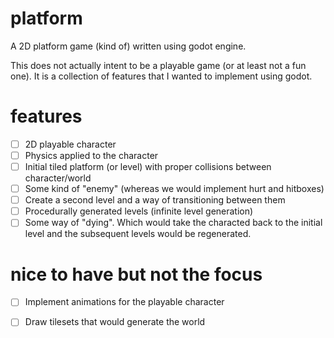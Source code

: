# platform
A 2D platform game (kind of) written using godot engine.

This does not actually intent to be a playable game (or at least not a fun one). It is a collection of features that I wanted to implement using godot. 


# features
- [ ] 2D playable character
- [ ] Physics applied to the character
- [ ] Initial tiled platform (or level) with proper collisions between character/world
- [ ] Some kind of "enemy" (whereas we would implement hurt and hitboxes)
- [ ] Create a second level and a way of transitioning between them
- [ ] Procedurally generated levels (infinite level generation)
- [ ] Some way of "dying". Which would take the characted back to the initial level and the subsequent levels would be regenerated. 

# nice to have but not the focus
- [ ] Implement animations for the playable character
- [ ] Draw tilesets that would generate the world

